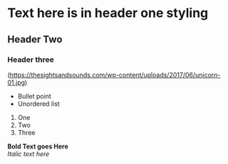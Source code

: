 # Text here is in header one styling
## Header Two
### Header three

(https://thesightsandsounds.com/wp-content/uploads/2017/06/unicorn-01.jpg)


* Bullet point
* Unordered list

1. One 
2. Two 
3. Three

**Bold Text goes Here** <br>
*Italic text here*



